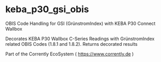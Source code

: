 # keba_p30_gsi_obis
OBIS Code Handling for GSI (GrünstromIndex) with KEBA P30 Connect Wallbox

Decorates KEBA P30 Wallbox C-Series Readings with GrünstromIndex related  OBIS Codes (1.8.1 and 1.8.2). Returns decorated results

Part of the Corrently EcoSystem ( https://www.corrently.de )
